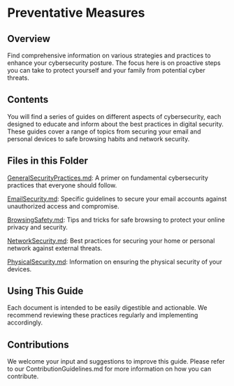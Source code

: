 # Preventative Measures
## Overview
Find comprehensive information on various strategies and practices to enhance your cybersecurity posture. The focus here is on proactive steps you can take to protect yourself and your family from potential cyber threats.

## Contents
You will find a series of guides on different aspects of cybersecurity, each designed to educate and inform about the best practices in digital security. These guides cover a range of topics from securing your email and personal devices to safe browsing habits and network security.

## Files in this Folder
[GeneralSecurityPractices.md](https://github.com/K000001/personal-incident-response-framework/edit/main/PreventativeMeasures/GeneralSecurityPractices.md): A primer on fundamental cybersecurity practices that everyone should follow.

[EmailSecurity.md](https://github.com/K000001/personal-incident-response-framework/edit/main/PreventativeMeasures/EmailSecurity.md): Specific guidelines to secure your email accounts against unauthorized access and compromise.

[BrowsingSafety.md](https://github.com/K000001/personal-incident-response-framework/edit/main/PreventativeMeasures/BrowsingSafety.md): Tips and tricks for safe browsing to protect your online privacy and security.

[NetworkSecurity.md](https://github.com/K000001/personal-incident-response-framework/edit/main/PreventativeMeasures/NetworkSecurity.md): Best practices for securing your home or personal network against external threats.

[PhysicalSecurity.md](https://github.com/K000001/personal-incident-response-framework/edit/main/PreventativeMeasures/PhysicalSecurity.md): Information on ensuring the physical security of your devices.

## Using This Guide
Each document is intended to be easily digestible and actionable. We recommend reviewing these practices regularly and implementing accordingly.

## Contributions
We welcome your input and suggestions to improve this guide. Please refer to our ContributionGuidelines.md for more information on how you can contribute.
